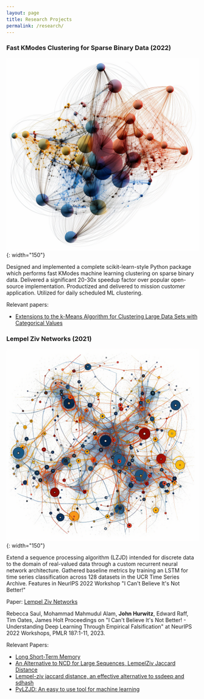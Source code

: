 ```yaml
---
layout: page
title: Research Projects
permalink: /research/
---
```


### Fast KModes Clustering for Sparse Binary Data (2022)
 ![KModes Clustering - from Midjourney](/assets/kmodes.png){: width="150"}

Designed and implemented a complete scikit-learn-style Python package which performs fast KModes machine learning clustering on sparse binary data. Delivered a significant 20-30x speedup factor over popular open-source implementation. Productized and delivered to mission customer application. Utilized for daily scheduled ML clustering.

Relevant papers:
- [Extensions to the k-Means Algorithm for Clustering Large Data Sets with Categorical Values](https://www.scinapse.io/papers/2149230623)

### Lempel Ziv Networks (2021)
![Recurrent Neural Network combined with Symbolic AI - from Midjourney](/assets/rnn.png){: width="150"}

Extend a sequence processing algorithm (LZJD) intended for discrete data to the domain of real-valued data through a custom recurrent neural network architecture. Gathered baseline metrics by training an LSTM for time series classification across 128 datasets in the UCR Time Series Archive. Features in NeurIPS 2022 Workshop "I Can't Believe It's Not Better!"

Paper: [Lempel Ziv Networks](https://arxiv.org/pdf/2211.13250.pdf)

Rebecca Saul, Mohammad Mahmudul Alam, **John Hurwitz**, Edward Raff, Tim Oates, James Holt Proceedings on "I Can't Believe It's Not Better! - Understanding Deep Learning Through Empirical Falsification" at NeurIPS 2022 Workshops, PMLR 187:1-11, 2023.

Relevant Papers:
- [Long Short-Term Memory](https://deeplearning.cs.cmu.edu/S23/document/readings/LSTM.pdf)
- [An Alternative to NCD for Large Sequences, LempelZiv Jaccard Distance](https://www.edwardraff.com/publications/alternative-ncd-lzjd.pdf)
- [Lempel-ziv jaccard distance, an effective alternative to ssdeep and
sdhash](https://arxiv.org/pdf/1708.03346.pdf)
- [PyLZJD: An easy to use tool for machine
learning](https://conference.scipy.org/proceedings/scipy2019/pdfs/pylzjd.pdf)

